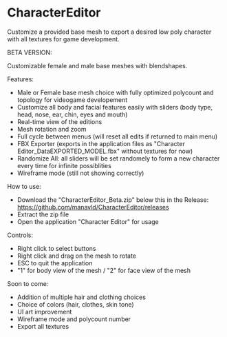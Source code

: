 # CharacterEditor
 Customize a provided base mesh to export a desired low poly character with all textures for game development.
 
 
 BETA VERSION:
 
 Customizable female and male base meshes with blendshapes.

Features:
- Male or Female base mesh choice with fully optimized polycount and topology for videogame developement 
- Customize all body and facial features easily with sliders (body type, head, nose, ear, chin, eyes and mouth)
- Real-time view of the editions
- Mesh rotation and zoom
- Full cycle between menus (will reset all edits if returned to main menu)
- FBX Exporter (exports in the application files as "Character Editor_DataEXPORTED_MODEL.fbx" without textures for now)
- Randomize All: all sliders will be set randomely to form a new character every time for infinite possiblities
- Wireframe mode (still not showing correctly)

How to use:
- Download the "CharacterEditor_Beta.zip" below this in the Release: https://github.com/manavld/CharacterEditor/releases
- Extract the zip file
- Open the application "Character Editor" for usage

Controls:
- Right click to select buttons
- Right click and drag on the mesh to rotate
- ESC to quit the application
- "1" for body view of the mesh / "2" for face view of the mesh

Soon to come:
- Addition of multiple hair and clothing choices
- Choice of colors (hair, clothes, skin tone)
- UI art improvement
- Wireframe mode and polycount number
- Export all textures
